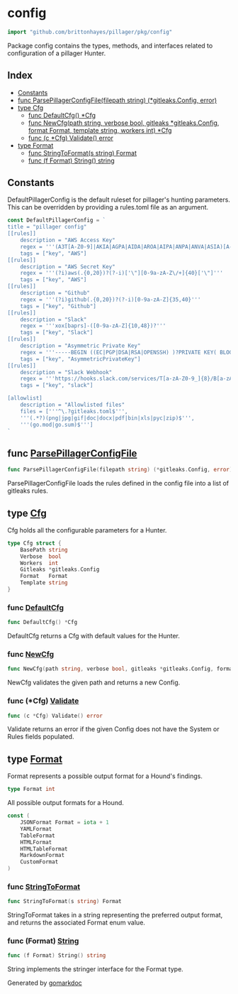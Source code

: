 <!-- Code generated by gomarkdoc. DO NOT EDIT -->

# config

```go
import "github.com/brittonhayes/pillager/pkg/config"
```

Package config contains the types\, methods\, and interfaces related to configuration of a pillager Hunter\.

## Index

- [Constants](<#constants>)
- [func ParsePillagerConfigFile(filepath string) (*gitleaks.Config, error)](<#func-parsepillagerconfigfile>)
- [type Cfg](<#type-cfg>)
  - [func DefaultCfg() *Cfg](<#func-defaultcfg>)
  - [func NewCfg(path string, verbose bool, gitleaks *gitleaks.Config, format Format, template string, workers int) *Cfg](<#func-newcfg>)
  - [func (c *Cfg) Validate() error](<#func-cfg-validate>)
- [type Format](<#type-format>)
  - [func StringToFormat(s string) Format](<#func-stringtoformat>)
  - [func (f Format) String() string](<#func-format-string>)


## Constants

DefaultPillagerConfig is the default ruleset for pillager's hunting parameters\. This can be overridden by providing a rules\.toml file as an argument\.

```go
const DefaultPillagerConfig = `
title = "pillager config"
[[rules]]
	description = "AWS Access Key"
	regex = '''(A3T[A-Z0-9]|AKIA|AGPA|AIDA|AROA|AIPA|ANPA|ANVA|ASIA)[A-Z0-9]{16}'''
	tags = ["key", "AWS"]
[[rules]]
	description = "AWS Secret Key"
	regex = '''(?i)aws(.{0,20})?(?-i)['\"][0-9a-zA-Z\/+]{40}['\"]'''
	tags = ["key", "AWS"]
[[rules]]
	description = "Github"
	regex = '''(?i)github(.{0,20})?(?-i)[0-9a-zA-Z]{35,40}'''
	tags = ["key", "Github"]
[[rules]]
	description = "Slack"
	regex = '''xox[baprs]-([0-9a-zA-Z]{10,48})?'''
	tags = ["key", "Slack"]
[[rules]]
	description = "Asymmetric Private Key"
	regex = '''-----BEGIN ((EC|PGP|DSA|RSA|OPENSSH) )?PRIVATE KEY( BLOCK)?-----'''
	tags = ["key", "AsymmetricPrivateKey"]
[[rules]]
	description = "Slack Webhook"
	regex = '''https://hooks.slack.com/services/T[a-zA-Z0-9_]{8}/B[a-zA-Z0-9_]{8}/[a-zA-Z0-9_]{24}'''
	tags = ["key", "slack"]

[allowlist]
	description = "Allowlisted files"
	files = ['''^\.?gitleaks.toml$''',
	'''(.*?)(png|jpg|gif|doc|docx|pdf|bin|xls|pyc|zip)$''',
	'''(go.mod|go.sum)$''']
`
```

## func [ParsePillagerConfigFile](<https://github.com/brittonhayes/pillager/blob/main/pkg/config/config.go#L67>)

```go
func ParsePillagerConfigFile(filepath string) (*gitleaks.Config, error)
```

ParsePillagerConfigFile loads the rules defined in the config file into a list of gitleaks rules\.

## type [Cfg](<https://github.com/brittonhayes/pillager/blob/main/pkg/config/config.go#L13-L20>)

Cfg holds all the configurable parameters for a Hunter\.

```go
type Cfg struct {
    BasePath string
    Verbose  bool
    Workers  int
    Gitleaks *gitleaks.Config
    Format   Format
    Template string
}
```

### func [DefaultCfg](<https://github.com/brittonhayes/pillager/blob/main/pkg/config/config.go#L35>)

```go
func DefaultCfg() *Cfg
```

DefaultCfg returns a Cfg with default values for the Hunter\.

### func [NewCfg](<https://github.com/brittonhayes/pillager/blob/main/pkg/config/config.go#L23>)

```go
func NewCfg(path string, verbose bool, gitleaks *gitleaks.Config, format Format, template string, workers int) *Cfg
```

NewCfg validates the given path and returns a new Config\.

### func \(\*Cfg\) [Validate](<https://github.com/brittonhayes/pillager/blob/main/pkg/config/config.go#L51>)

```go
func (c *Cfg) Validate() error
```

Validate returns an error if the given Config does not have the System or Rules fields populated\.

## type [Format](<https://github.com/brittonhayes/pillager/blob/main/pkg/config/format.go#L6>)

Format represents a possible output format for a Hound's findings\.

```go
type Format int
```

All possible output formats for a Hound\.

```go
const (
    JSONFormat Format = iota + 1
    YAMLFormat
    TableFormat
    HTMLFormat
    HTMLTableFormat
    MarkdownFormat
    CustomFormat
)
```

### func [StringToFormat](<https://github.com/brittonhayes/pillager/blob/main/pkg/config/format.go#L26>)

```go
func StringToFormat(s string) Format
```

StringToFormat takes in a string representing the preferred output format\, and returns the associated Format enum value\.

### func \(Format\) [String](<https://github.com/brittonhayes/pillager/blob/main/pkg/config/format.go#L20>)

```go
func (f Format) String() string
```

String implements the stringer interface for the Format type\.



Generated by [gomarkdoc](<https://github.com/princjef/gomarkdoc>)
